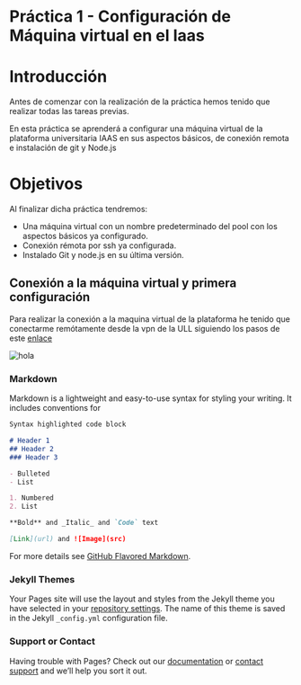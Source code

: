 # Práctica 1 - Configuración de Máquina virtual en el Iaas

# Introducción

Antes de comenzar con la realización de la práctica hemos tenido que realizar todas las tareas previas.

En esta práctica se aprenderá a configurar una máquina virtual de la plataforma universitaria IAAS en sus aspectos básicos, de conexión remota e instalación de git y Node.js

# Objetivos

Al finalizar dicha práctica tendremos:

- Una máquina virtual con un nombre predeterminado del pool con los aspectos básicos ya configurado.
- Conexión rémota por ssh ya configurada.
- Instalado Git y node.js en su última versión.

## Conexión a la máquina virtual y primera configuración

Para realizar la conexión a la maquina virtual de la plataforma he tenido que conectarme remótamente desde la vpn de la ULL siguiendo los pasos de este [enlace](https://www.ull.es/servicios/stic/2020/12/01/servicio-de-vpn-de-la-ull/)

![hola](https://github.com/ULL-ESIT-INF-DSI-2021/ull-esit-inf-dsi-20-21-prct01-iaas-Hyssenn/blob/main/docs/imagenes/hola)


### Markdown

Markdown is a lightweight and easy-to-use syntax for styling your writing. It includes conventions for

```markdown
Syntax highlighted code block

# Header 1
## Header 2
### Header 3

- Bulleted
- List

1. Numbered
2. List

**Bold** and _Italic_ and `Code` text

[Link](url) and ![Image](src)
```

For more details see [GitHub Flavored Markdown](https://guides.github.com/features/mastering-markdown/).

### Jekyll Themes

Your Pages site will use the layout and styles from the Jekyll theme you have selected in your [repository settings](https://github.com/ULL-ESIT-INF-DSI-2021/ull-esit-inf-dsi-20-21-prct01-iaas-Hyssenn/settings). The name of this theme is saved in the Jekyll `_config.yml` configuration file.

### Support or Contact

Having trouble with Pages? Check out our [documentation](https://docs.github.com/categories/github-pages-basics/) or [contact support](https://support.github.com/contact) and we’ll help you sort it out.
